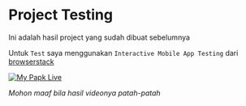 # Project Testing 

Ini adalah hasil project yang sudah dibuat sebelumnya

Untuk `Test`  saya menggunakan `Interactive Mobile App Testing` dari [browserstack](https://www.browserstack.com/app-live)

[![My Papk Live](https://drive.google.com/thumbnail?authuser=0&sz=w1280&id=1Cl4XcWSAUIEinJLnDPzwYje7zuuc7jVd)](https://drive.google.com/file/d/1Cl4XcWSAUIEinJLnDPzwYje7zuuc7jVd/view?usp=sharing "My Papk Live")


*Mohon maaf bila hasil videonya patah-patah*
